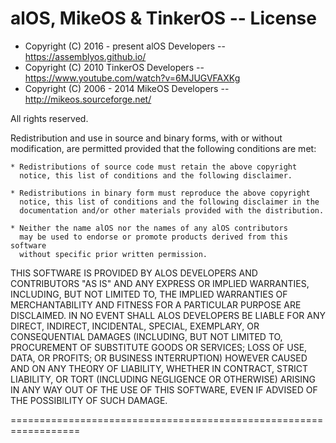 # alOS, MikeOS & TinkerOS -- License

* Copyright (C) 2016 - present alOS Developers -- https://assemblyos.github.io/
* Copyright (C) 2010 TinkerOS Developers -- https://www.youtube.com/watch?v=6MJUGVFAXKg
* Copyright (C) 2006 - 2014 MikeOS Developers -- http://mikeos.sourceforge.net/

All rights reserved.

Redistribution and use in source and binary forms, with or without
modification, are permitted provided that the following conditions are met:

    * Redistributions of source code must retain the above copyright
      notice, this list of conditions and the following disclaimer.

    * Redistributions in binary form must reproduce the above copyright
      notice, this list of conditions and the following disclaimer in the
      documentation and/or other materials provided with the distribution.

    * Neither the name alOS nor the names of any alOS contributors
      may be used to endorse or promote products derived from this software
      without specific prior written permission.

THIS SOFTWARE IS PROVIDED BY ALOS DEVELOPERS AND CONTRIBUTORS "AS IS"
AND ANY EXPRESS OR IMPLIED WARRANTIES, INCLUDING, BUT NOT LIMITED TO, THE
IMPLIED WARRANTIES OF MERCHANTABILITY AND FITNESS FOR A PARTICULAR PURPOSE
ARE DISCLAIMED. IN NO EVENT SHALL ALOS DEVELOPERS BE LIABLE FOR ANY
DIRECT, INDIRECT, INCIDENTAL, SPECIAL, EXEMPLARY, OR CONSEQUENTIAL DAMAGES
(INCLUDING, BUT NOT LIMITED TO, PROCUREMENT OF SUBSTITUTE GOODS OR
SERVICES; LOSS OF USE, DATA, OR PROFITS; OR BUSINESS INTERRUPTION) HOWEVER
CAUSED AND ON ANY THEORY OF LIABILITY, WHETHER IN CONTRACT, STRICT LIABILITY,
OR TORT (INCLUDING NEGLIGENCE OR OTHERWISE) ARISING IN ANY WAY OUT OF THE
USE OF THIS SOFTWARE, EVEN IF ADVISED OF THE POSSIBILITY OF SUCH DAMAGE.


==================================================================

